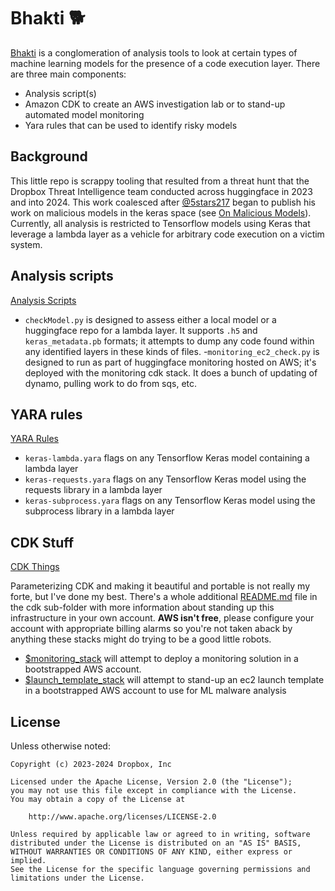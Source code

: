 # Bhakti 🐕

[Bhakti](https://finalfantasy.fandom.com/wiki/Bhakti) is a conglomeration of analysis tools to look at certain types of machine learning models for the presence of a code execution layer. There are three main components:

- Analysis script(s)
- Amazon CDK to create an AWS investigation lab or to stand-up automated model monitoring
- Yara rules that can be used to identify risky models 

## Background

This little repo is scrappy tooling that resulted from a threat hunt that the Dropbox Threat Intelligence team conducted across huggingface in 2023 and into 2024. This work coalesced after [@5stars217](https://github.com/5stars217) began to publish his work on malicious models in the keras space (see [On Malicious Models](https://5stars217.github.io/2023-03-30-on-malicious-models/)). Currently, all analysis is restricted to Tensorflow models using Keras that leverage a lambda layer as a vehicle for arbitrary code execution on a victim system.  

## Analysis scripts

[Analysis Scripts](analysis/)
- `checkModel.py` is designed to assess either a local model or a huggingface repo for a lambda layer. It supports `.h5` and `keras_metadata.pb` formats; it attempts to dump any code found within any identified layers in these kinds of files. 
-`monitoring_ec2_check.py` is designed to run as part of huggingface monitoring hosted on AWS; it's deployed with the monitoring cdk stack. It does a bunch of updating of dynamo, pulling work to do from sqs, etc. 

## YARA rules
[YARA Rules](yara/)
- `keras-lambda.yara` flags on any Tensorflow Keras model containing a lambda layer
- `keras-requests.yara` flags on any Tensorflow Keras model using the requests library in a lambda layer
- `keras-subprocess.yara` flags on any Tensorflow Keras model using the subprocess library in a lambda layer

## CDK Stuff
[CDK Things](bhakti-cdk/)

Parameterizing CDK and making it beautiful and portable is not really my forte, but I've done my best. There's a whole additional [README.md](bhakti-cdk/README.md) file in the cdk sub-folder with more information about standing up this infrastructure in your own account. **AWS isn't free**, please configure your account with appropriate billing alarms so you're not taken aback by anything these stacks might do trying to be a good little robots. 

- [$monitoring_stack](bhakti-cdk/bhakti_cdk/bhakti_monitoring_stack.py) will attempt to deploy a monitoring solution in a bootstrapped AWS account. 
- [$launch_template_stack](bhakti-cdk/bhakti_cdk/bhakti_instance_profiles.py) will attempt to stand-up an ec2 launch template in a bootstrapped AWS account to use for ML malware analysis

## License

Unless otherwise noted:

```
Copyright (c) 2023-2024 Dropbox, Inc

Licensed under the Apache License, Version 2.0 (the "License");
you may not use this file except in compliance with the License.
You may obtain a copy of the License at

    http://www.apache.org/licenses/LICENSE-2.0

Unless required by applicable law or agreed to in writing, software
distributed under the License is distributed on an "AS IS" BASIS,
WITHOUT WARRANTIES OR CONDITIONS OF ANY KIND, either express or implied.
See the License for the specific language governing permissions and
limitations under the License.
```